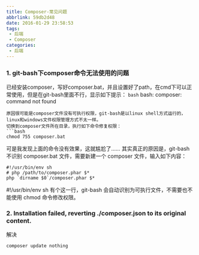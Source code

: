 ```yaml
---
title: Composer-常见问题
abbrlink: 59db2d48
date: 2016-01-29 23:58:53
tags:
 - 后端
 - Composer
categories:
 - 后端
---
```

### 1. git-bash下composer命令无法使用的问题 ###
已经安装composer，写好composer.bat，并且设置好了path，在cmd下可以正常使用，但是在git-bash里面不行，显示如下提示：
```bash```
bash: composer: command not found
```
原因很可能是composer文件没有可执行权限，git-bash是以linux shell方式运行的，linux和windows文件权限管理方式不太一样。
切换到composer文件所在目录，执行如下命令修复权限：
```bash
chmod 755 composer.bat
```
可是我发现上面的命令没有效果，这就尴尬了……
其实真正的原因是，git-bash 不识别 composer.bat 文件，需要新建一个 composer 文件，输入如下内容：
```angular2html
#!/usr/bin/env sh
# php /path/to/composer.phar $*
php `dirname $0`/composer.phar $*
```
#!/usr/bin/env sh 有个这一行，git-bash 会自动识别为可执行文件，不需要也不能使用 chmod 命令修改权限。

### 2. Installation failed, reverting ./composer.json to its original content. ### 
解决
```bash
composer update nothing
```
